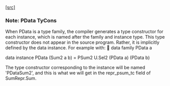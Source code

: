 [[src]](https://github.com/ghc/ghc/tree/master/compiler/vectorise/Vectorise/Generic/Description.hs)
### Note: PData TyCons

When PData is a type family, the compiler generates a type constructor for each
instance, which is named after the family and instance type. This type
constructor does not appear in the source program. Rather, it is implicitly
defined by the data instance. For example with:

  data family PData a

  data instance PData (Sum2 a b)
        = PSum2  U.Sel2
                 (PData a)
                 (PData b)

The type constructor corresponding to the instance will be named 'PDataSum2',
and this is what we will get in the repr_psum_tc field of SumRepr.Sum.

